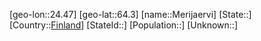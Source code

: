 ﻿---
location: [64.3,24.47]
type: City
tags:
- geo/City


SpocWebEntityId: 32423
isDeleted: false
confidential: public

---
[geo-lon::24.47]
[geo-lat::64.3]
[name::Merijaervi]
[State::]
[Country::[Finland](geo/Continent/Europe/Finland.md)]
[StateId::]
[Population::]
[Unknown::]

